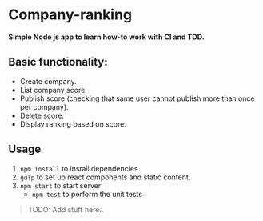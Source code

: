 # Company-ranking

**Simple Node js app to learn how-to work with CI and TDD.**

## Basic functionality:

* Create company.
* List company score.
* Publish score (checking that same user cannot publish more than once per company).
* Delete score.
* Display ranking based on score.

## Usage

1. `npm install` to install dependencies
2. `gulp` to set up react components and static content.
3. `npm start` to start server
    * `npm test` to perform the unit tests

 >TODO: Add stuff here..
